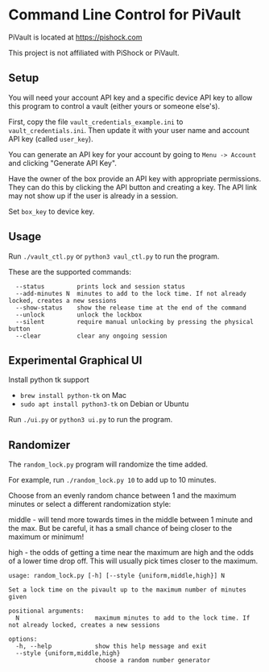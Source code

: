 # Command Line Control for PiVault

PiVault is located at https://pishock.com

This project is not affiliated with PiShock or PiVault.

## Setup

You will need your account API key and a specific device API key to allow this
program to control a vault (either yours or someone else's).

First, copy the file `vault_credentials_example.ini` to `vault_credentials.ini`.
Then update it with your user name and account API key (called `user_key`).

You can generate an API key for your account by going to `Menu -> Account`
and clicking "Generate API Key".

Have the owner of the box provide an API key with appropriate permissions.
They can do this by clicking the API button and creating a key. 
The API link may not show up if the user is already in a session.

Set `box_key` to device key.

## Usage

Run `./vault_ctl.py` or `python3 vaul_ctl.py` to run the program.

These are the supported commands:

```
  --status         prints lock and session status
  --add-minutes N  minutes to add to the lock time. If not already locked, creates a new sessions
  --show-status    show the release time at the end of the command
  --unlock         unlock the lockbox
  --silent         require manual unlocking by pressing the physical button
  --clear          clear any ongoing session
```

## Experimental Graphical UI

Install python tk support
- `brew install python-tk` on Mac
- `sudo apt install python3-tk` on Debian or Ubuntu

Run `./ui.py` or `python3 ui.py` to run the program.

## Randomizer

The `random_lock.py` program will randomize the time added.

For example, run `./random_lock.py 10` to add up to 10 minutes.

Choose from an evenly random chance between 1 and the maximum minutes or
select a different randomization style:

middle - will tend more towards times in the middle between 1 minute and the max.
But be careful, it has a small chance of being closer to the maximum or minimum!

high - the odds of getting a time near the maximum are high and the odds of a lower
time drop off. This will usually pick times closer to the maximum.

```
usage: random_lock.py [-h] [--style {uniform,middle,high}] N

Set a lock time on the pivault up to the maximum number of minutes given

positional arguments:
  N                     maximum minutes to add to the lock time. If not already locked, creates a new sessions

options:
  -h, --help            show this help message and exit
  --style {uniform,middle,high}
                        choose a random number generator
```